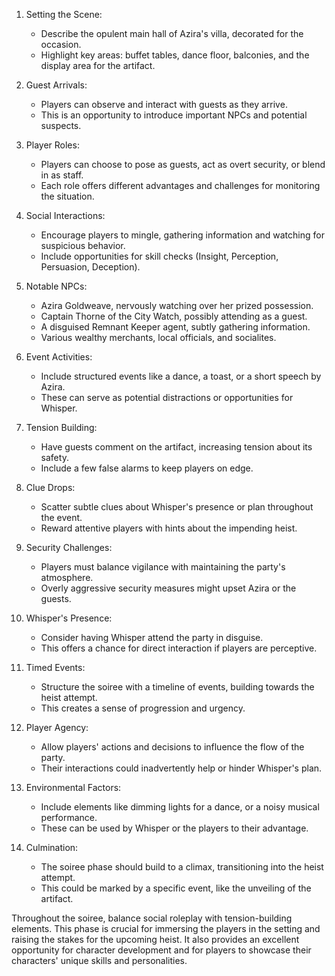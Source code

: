 1. Setting the Scene:
   - Describe the opulent main hall of Azira's villa, decorated for the occasion.
   - Highlight key areas: buffet tables, dance floor, balconies, and the display area for the artifact.

2. Guest Arrivals:
   - Players can observe and interact with guests as they arrive.
   - This is an opportunity to introduce important NPCs and potential suspects.

3. Player Roles:
   - Players can choose to pose as guests, act as overt security, or blend in as staff.
   - Each role offers different advantages and challenges for monitoring the situation.

4. Social Interactions:
   - Encourage players to mingle, gathering information and watching for suspicious behavior.
   - Include opportunities for skill checks (Insight, Perception, Persuasion, Deception).

5. Notable NPCs:
   - Azira Goldweave, nervously watching over her prized possession.
   - Captain Thorne of the City Watch, possibly attending as a guest.
   - A disguised Remnant Keeper agent, subtly gathering information.
   - Various wealthy merchants, local officials, and socialites.

6. Event Activities:
   - Include structured events like a dance, a toast, or a short speech by Azira.
   - These can serve as potential distractions or opportunities for Whisper.

7. Tension Building:
   - Have guests comment on the artifact, increasing tension about its safety.
   - Include a few false alarms to keep players on edge.

8. Clue Drops:
   - Scatter subtle clues about Whisper's presence or plan throughout the event.
   - Reward attentive players with hints about the impending heist.

9. Security Challenges:
   - Players must balance vigilance with maintaining the party's atmosphere.
   - Overly aggressive security measures might upset Azira or the guests.

10. Whisper's Presence:
    - Consider having Whisper attend the party in disguise.
    - This offers a chance for direct interaction if players are perceptive.

11. Timed Events:
    - Structure the soiree with a timeline of events, building towards the heist attempt.
    - This creates a sense of progression and urgency.

12. Player Agency:
    - Allow players' actions and decisions to influence the flow of the party.
    - Their interactions could inadvertently help or hinder Whisper's plan.

13. Environmental Factors:
    - Include elements like dimming lights for a dance, or a noisy musical performance.
    - These can be used by Whisper or the players to their advantage.

14. Culmination:
    - The soiree phase should build to a climax, transitioning into the heist attempt.
    - This could be marked by a specific event, like the unveiling of the artifact.

Throughout the soiree, balance social roleplay with tension-building elements. This phase is crucial for immersing the players in the setting and raising the stakes for the upcoming heist. It also provides an excellent opportunity for character development and for players to showcase their characters' unique skills and personalities.